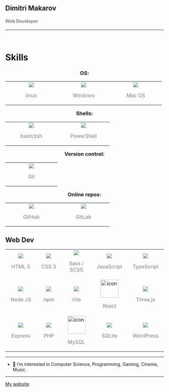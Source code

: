 ## Dimitri Makarov

#### <span style="color:grey">Web Developer</span>

---
<br />

<h1>Skills<h3>

<p align="center">
OS:
</p>

<table align="center">
  <tr>
    <td align="center" width="150" style="border: none !important;">
      <img src="https://skillicons.dev/icons?i=linux" />
      <p align="center"><span style="color:grey">linux</span></p>
    </td>
    <td align="center" width="150">
      <img src="https://skillicons.dev/icons?i=windows" />
      <p align="center"><span style="color:grey">Windows</span></p>
    </td>
    <td align="center" width="150">
      <img src="https://skillicons.dev/icons?i=apple" />
      <p align="center"><span style="color:grey">Mac OS</span></p>
    </td>
  </tr>
</table>

<p align="center">
Shells:
</p>

<table align="center">
  <tr>
    <td align="center" width="150">
      <img src="https://skillicons.dev/icons?i=bash" />
      <p align="center"><span style="color:grey">bash/zsh</span></p>
    </td>
    <td align="center" width="150">
      <img src="https://skillicons.dev/icons?i=powershell" />
      <p align="center"><span style="color:grey">PowerShell</span></p>
    </td>
  </tr>
</table>

<p align="center">
Version control:
</p>

<table align="center">
  <tr>
    <td align="center" width="150">
      <img src="https://skillicons.dev/icons?i=git" />
      <p align="center"><span style="color:grey">Git</span></p>
    </td>
  </tr>
</table>

<p align="center">
Online repos:
</p>

<table align="center">
  <tr>
    <td align="center" width="150">
      <img src="https://skillicons.dev/icons?i=github" />
      <p align="center"><span style="color:grey">GitHub</span></p>
    </td>
    <td align="center" width="150">
      <img src="https://skillicons.dev/icons?i=gitlab" />
      <p align="center"><span style="color:grey">GitLab</span></p>
    </td>
  </tr>
</table>

<h2>
Web Dev
</h2>

<table align="center">
  <tr>
    <td align="center" width="150">
      <img src="https://skillicons.dev/icons?i=html" />
      <p><span style="color:grey">HTML 5</span></p>
    </td>
    <td align="center" width="150">
      <img src="https://skillicons.dev/icons?i=css" />
      <p align="center"><span style="color:grey">CSS 3</span></p>
    </td>
    <td align="center" width="150">
      <img src="https://skillicons.dev/icons?i=sass" />
      <p align="center"><span style="color:grey">Sass / SCSS</span></p>
    </td>
    <td align="center" width="150">
      <img src="https://skillicons.dev/icons?i=javascript" />
      <p align="center"><span style="color:grey">JavaScript</span></p>
    </td>
    <td align="center" width="150">
      <img src="https://skillicons.dev/icons?i=typescript" />
      <p align="center"><span style="color:grey">TypeScript</span></p>
    </td>
  </tr>
  <tr>
    <td align="center" width="150">
      <img src="https://skillicons.dev/icons?i=nodejs" />
      <p align="center"><span style="color:grey">Node JS</span></p>
    </td>
    <td align="center" width="150">
      <img src="https://skillicons.dev/icons?i=npm" />
      <p align="center"><span style="color:grey">npm</span></p>
    </td>
    <td align="center" width="150">
      <img src="https://skillicons.dev/icons?i=vite" />
      <p align="center"><span style="color:grey">Vite</span></p>
    </td>
    <td align="center" width="150">
      <div align="center" style="display: flex; align-items: center; justify-content: center;"><img src="https://techstack-generator.vercel.app/react-icon.svg" alt="icon" width="57" height="57" /></div>
      <p align="center"><span style="color:grey">React</span></p>
    </td>
    <td align="center" width="150">
      <img src="https://skillicons.dev/icons?i=threejs" />
      <p align="center"><span style="color:grey">Three.js</span></p>
    </td>
  </tr>
  <tr>
    <td align="center" width="150">
      <img src="https://skillicons.dev/icons?i=express" />
      <p align="center"><span style="color:grey">Express</span></p>
    </td>
    <td align="center" width="150">
      <img src="https://skillicons.dev/icons?i=php" />
      <p align="center"><span style="color:grey">PHP</span></p>
    </td>
    <td align="center" width="150">
      <div align="center" style="display: flex; align-items: center; justify-content: center;"><img src="https://techstack-generator.vercel.app/mysql-icon.svg" alt="icon" width="57" height="57" /></div>
      <p align="center"><span style="color:grey">MySQL</span></p>
    </td>
    <td align="center" width="150">
      <img src="https://skillicons.dev/icons?i=sqlite" />
      <p align="center"><span style="color:grey">SQLite</span></p>
    </td>
    <td align="center" width="150">
      <img src="https://skillicons.dev/icons?i=wordpress" />
      <p align="center"><span style="color:grey">WordPress</span></p>
    </td>
  </tr>
</table>

---

- 👀 I’m interested in Computer Science, Programming, Gaming, Cinema, Music.

---

[My website](https://dimitrimakarov.me)
<!---
Dima-McArrow/Dima-McArrow is a ✨ special ✨ repository because its `README.md` (this file) appears on your GitHub profile.
You can click the Preview link to take a look at your changes.
--->
